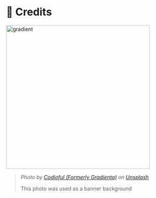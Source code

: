 # 🤝 Credits

<!-- markdownlint-disable-next-line -->
<img alt="gradient" src="https://images.unsplash.com/photo-1615715250867-1936ab8eec09?q=80&w=3087&auto=format&fit=crop&ixlib=rb-4.0.3&ixid=M3wxMjA3fDB8MHxwaG90by1wYWdlfHx8fGVufDB8fHx8fA%3D%3D" width="390">

> _Photo by [Codioful (Formerly Gradienta)](https://unsplash.com/@codioful?utm_content=creditCopyText&utm_medium=referral&utm_source=unsplash) on [Unsplash](https://unsplash.com/photos/blue-sky-with-white-clouds-h-DNSFOVdhQ?utm_content=creditCopyText&utm_medium=referral&utm_source=unsplash)_
>
> This photo was used as a banner background
